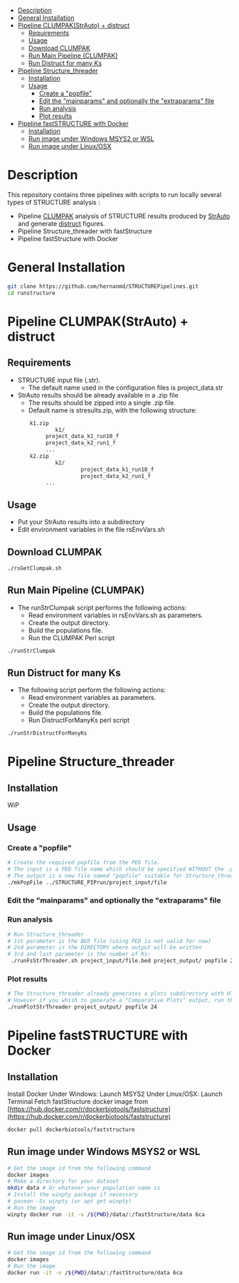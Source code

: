 - [Description](#description)
- [General Installation](#general-installation)
- [Pipeline CLUMPAK(StrAuto) + distruct](#pipeline-clumpakstrauto--distruct)
  - [Requirements](#requirements)
  - [Usage](#usage)
  - [Download CLUMPAK](#download-clumpak)
  - [Run Main Pipeline (CLUMPAK)](#run-main-pipeline-clumpak)
  - [Run Distruct for many Ks](#run-distruct-for-many-ks)
- [Pipeline Structure_threader](#pipeline-structure_threader)
  - [Installation](#installation)
  - [Usage](#usage-1)
    - [Create a "popfile"](#create-a-popfile)
    - [Edit the "mainparams" and optionally the "extraparams" file](#edit-the-mainparams-and-optionally-the-extraparams-file)
    - [Run analysis](#run-analysis)
    - [Plot results](#plot-results)
- [Pipeline fastSTRUCTURE with Docker](#pipeline-faststructure-with-docker)
  - [Installation](#installation-1)
  - [Run image under Windows MSYS2 or WSL](#run-image-under-windows-msys2-or-wsl)
  - [Run image under Linux/OSX](#run-image-under-linuxosx)

# Description

This repository contains three pipelines with scripts to run locally several types of STRUCTURE analysis :

  - Pipeline [CLUMPAK](http://clumpak.tau.ac.il/index.html) analysis of STRUCTURE results produced by [StrAuto](https://www.crypticlineage.net/software/strauto/) and generate [distruct](https://www.crypticlineage.net/software/distruct/) figures.
  - Pipeline Structure_threader with fastStructure
  - Pipeline fastStructure with Docker

# General Installation

```bash
git clone https://github.com/hernanmd/STRUCTUREPipelines.git
cd runstructure
```

# Pipeline CLUMPAK(StrAuto) + distruct

## Requirements

  - STRUCTURE input file (.str). 
    - The default name used in the configuration files is project_data.str
  - StrAuto results should be already available in a .zip file
    - The results should be zipped into a single .zip file.
	- Default name is stresults.zip, with the following structure:

```bash
       k1.zip
               k1/
			project_data_k1_run10_f
			project_data_k2_run1_f
			...
       k2.zip
               k2/
                       project_data_k1_run10_f
                       project_data_k2_run1_f
			...
```

## Usage

  - Put your StrAuto results into a subdirectory
  - Edit environment variables in the file rsEnvVars.sh

## Download CLUMPAK

```bash
./rsGetClumpak.sh
```
## Run Main Pipeline (CLUMPAK)

  - The runStrClumpak script performs the following actions:
    - Read environment variables in rsEnvVars.sh as parameters.
    - Create the output directory.
    - Build the populations file.
    - Run the CLUMPAK Perl script

```bash
./runStrClumpak
```

## Run Distruct for many Ks

  - The following script perform the following actions:
    - Read environment variables as parameters.
    - Create the output directory.
    - Build the populations file.
    - Run DistructForManyKs perl script

```bash
./runStrDistructForManyKs
```

# Pipeline Structure_threader

## Installation

WiP

## Usage

### Create a "popfile" 

```bash
# Create the required popfile from the PED file. 
# The input is a PED file name which should be specified WITHOUT the .ped extension
# The output is a new file named "popfile" suitable for Structure_threader plots
./mkPopFile ../STRUCTURE_PIPrun/project_input/file
```

### Edit the "mainparams" and optionally the "extraparams" file

### Run analysis

```bash
# Run Structure_threader 
# 1st parameter is the BED file (using PED is not valid for now)
# 2nd parameter is the DIRECTORY where output will be written
# 3rd and last parameter is the number of Ks:
 ./runFsStrThreader.sh project_input/file.bed project_output/ popfile 24
```

### Plot results

```bash
# The Structure_threader already generates a plots subdirectory with HTML/SVG paired files into the output directory
# However if you whish to generate a "Comparative Plots" output, run the following script
./runPlotStrThreader project_output/ popfile 24
```

# Pipeline fastSTRUCTURE with Docker 

## Installation

Install Docker
Under Windows: Launch MSYS2
Under Linux/OSX: Launch Terminal
Fetch fastStructure docker image from [https://hub.docker.com/r/dockerbiotools/faststructure](https://hub.docker.com/r/dockerbiotools/faststructure)

```bash
docker pull dockerbiotools/faststructure
```

## Run image under Windows MSYS2 or WSL

```bash
# Get the image id from the following command
docker images
# Make a directory for your dataset
mkdir data # Or whatever your population name is
# Install the winpty package if necessary
# pacman -Ss winpty (or apt get winpty)
# Run the image
winpty docker run -it -v /${PWD}/data/:/fastStructure/data 6ca
```

## Run image under Linux/OSX

```bash
# Get the image id from the following command
docker images
# Run the image
docker run -it -v /${PWD}/data/:/fastStructure/data 6ca
```

